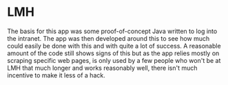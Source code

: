 # LMH
The basis for this app was some proof-of-concept Java written to log into the intranet. The app was then developed around this to see how much could easily be done with this and with quite a lot of success. A reasonable amount of the code still shows signs of this but as the app relies mostly on scraping specific web pages, is only used by a few people who won't be at LMH that much longer and works reasonably well, there isn't much incentive to make it less of a hack.
